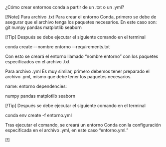  ¿Cómo crear entornos conda a partir de un .txt o un .yml?
 
[!Note]
Para archivo .txt 
Para crear el entorno Conda, primero se debe de asegurar que el archivo tenga los paquetes necesarios. En este caso son:
git
numpy
pandas
matplotlib
seaborn

[!Tip]
Después se debe ejecutar el siguiente comando en el terminal

conda create –-nombre entorno --requirements.txt

Con esto se creará el entorno llamado “nombre entorno” con los paquetes especificados en el archivo .txt

Para archivo .yml
Es muy similar, primero debemos tener preparado el archivo .yml, mismo que debe tener los paquetes necesarios.

name: entorno dependencies:

numpy
pandas
matplotlib
seaborn

[!Tip] 
Después se debe ejecutar el siguiente comando en el terminal

conda env create -f entorno.yml

Tras ejecutar el comando, se creará un entorno Conda con la configuración especificada en el archivo .yml, en este caso “entorno.yml.”

[!]